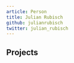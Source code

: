```yaml
---
article: Person
title: Julian Rubisch
github: julianrubisch
twitter: julian_rubisch
---
```


## Projects
